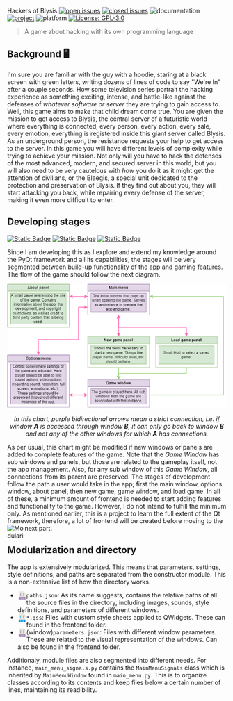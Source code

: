  Hackers of Blysis
[![open issues](https://img.shields.io/github/issues/3rdPix/HOB_Game.svg)](https://github.com/3rdPix/HOB_Game/issues)
[![closed issues](https://img.shields.io/github/issues-closed/3rdPix/HOB_Game.svg)](https://github.com/3rdPix/HOB_Game/issues)
![documentation](https://img.shields.io/badge/Documentation-incomplete-red)
[![project](https://img.shields.io/badge/Project-HOB_developing-cyan?logo=github&link=https%3A%2F%2Fgithub.com%2Fusers%2F3rdPix%2Fprojects%2F3)](https://github.com/users/3rdPix/projects/3)
![platform](https://img.shields.io/badge/Windows_platform-blue?logo=windows&logoColor=white&link=https%3A%2F%2Fgithub.com%2Fusers%2F3rdPix%2Fprojects%2F3)
[![License: GPL-3.0](https://img.shields.io/badge/License-GPL--3.0-lightgrey.svg)](https://www.gnu.org/licenses/gpl-3.0.en.html#license-text)


> A game about hacking with its own programming language

## Background 🖥️
I'm sure you are familiar with the guy with a hoodie, staring at a black screen with green letters, writing dozens of lines of code to say "We're In" after a couple seconds. How some television series portrait the hacking experience as something exciting, intense, and battle-like against the defenses of *whatever software or server* they are trying to gain access to.
Well, this game aims to make that child dream come true. You are given the mission to get access to Blysis, the central server of a futuristic world where everything is connected, every person, every action, every sale, every emotion, everything is registered inside this giant server called Blysis. As an underground person, the resistance requests your help to get access to the server. In this game you will have different levels of complexity while trying to achieve your mission. Not only will you have to hack the defenses of the most advanced, modern, and secured server in this world, but you will also need to be very cautelous with *how* you do it as it might get the attention of civilians, or the Blaegis, a special unit dedicated to the protection and preservation of Blysis. If they find out about you, they will start attacking you back, while repairing every defense of the server, making it even more difficult to enter.

## Developing stages
[![Static Badge](https://img.shields.io/badge/Py-Qt6-brightgreen?labelColor=blue)](https://pypi.org/project/PyQt6/)
[![Static Badge](https://img.shields.io/badge/PEP8-darkblue?logo=python&logoColor=white)](https://pep8.org/)
[![Static Badge](https://img.shields.io/badge/Qt-Documentation-darkblue?labelColor=brightgreen)](https://doc.qt.io/qtforpython-6/)


Since I am developing this as I explore and extend my knowledge around the PyQt framework and all its capabilities, the stages will be very segmented between build-up functionality of the app and gaming features. The flow of the game should follow the next diagram.

<div align="center">
    <img src="other/window_flow.png" alt="Window Flow Chart" />
    <p><em>In this chart, purple bidirectional arrows mean a strict connection, i.e. if window <b>A</b> is accessed through window <b>B</b>, it can only go back to window <b>B</b> and not any of the other windows for which <b>A</b> has connections.</em></p>
</div>
As per usual, this chart might be modified if new windows or panels are added to complete features of the game. Note that the <i>Game Window</i> has sub windows and panels, but those are related to the gameplay itself, not the app management. Also, for any sub window of this <i>Game Window</i>, all connections from its parent are preserved.
The stages of development follow the path a user would take in the app; first the main window, options window, about panel, then new game, game window, and load game. In all of these, a minimum amount of frontend is needed to start adding features and functionality to the game. However, I do not intend to fulfill the minimum only. As mentioned earlier, this is a project to learn the full extent of the Qt framework, therefore, a lot of frontend will be created before moving to the next part.


<img align="left" width="40" height="40" src="https://pypi.org/static/images/logo-small.2a411bc6.svg" alt="Modularization concept">

## Modularization and directory

The app is extensively modularized. This means that parameters, settings, style definitions, and paths are separated from the constructor module. This is a non-extensive list of how the directory works.
* <img align="left" width="20" height="20" src="other/json_icon.png" alt="JSON file"> `paths.json`: As its name suggests, contains the relative paths of all the source files in the directory, including images, sounds, style definitions, and parameters of different windows.
* <img align="left" width="20" height="20" src="other/css.png" alt="JSON file"> `*.qss`: Files with custom style sheets applied to QWidgets. These can found in the frontend folder.
* <img align="left" width="20" height="20" src="other/json_icon.png" alt="JSON file"> (window)`parameters.json`: Files with different window parameters. These are related to the visual representation of the windows. Can also be found in the frontend folder.

Additionaly, module files are also segmented into different needs. For instance, `main_menu_signals.py` contains the `MainMenuSignals` class which is inherited by `MainMenuWindow` found in `main_menu.py`. This is to organize classes according to its contents and keep files below a certain number of lines, maintaining its readibility.

